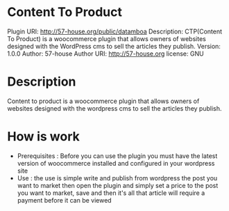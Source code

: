 # Content To Product
Plugin URI: http://57-house.org/public/datamboa
Description: CTP(Content To Product) is a woocommerce plugin that allows owners of websites designed with the WordPress cms to sell the articles they publish.
Version: 1.0.0
Author: 57-house
Author URI: http://57-house.org
license: GNU

# Description
Content to product is a woocommerce plugin that allows owners of websites designed with the wordpress cms to sell the articles they publish. 

# How is work
- Prerequisites : Before you can use the plugin you must have the latest version of woocommerce installed and configured in your wordpress site
- Use : the use is simple write and publish from wordpress the post you want to market then open the plugin and simply set a price to the post you want to market, save and then it's all that article will require a payment before it can be viewed